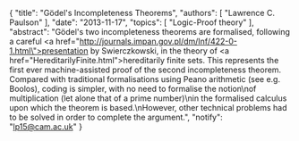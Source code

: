 {
    "title": "Gödel's Incompleteness Theorems",
    "authors": [
        "Lawrence C. Paulson"
    ],
    "date": "2013-11-17",
    "topics": [
        "Logic-Proof theory"
    ],
    "abstract": "Gödel's two incompleteness theorems are formalised, following a careful  <a href=\"http://journals.impan.gov.pl/dm/Inf/422-0-1.html\">presentation</a> by Swierczkowski, in the theory of <a href=\"HereditarilyFinite.html\">hereditarily finite sets</a>. This represents the first ever machine-assisted proof of the second incompleteness theorem. Compared with traditional formalisations using Peano arithmetic (see e.g. Boolos), coding is simpler, with no need to formalise the notion\nof multiplication (let alone that of a prime number)\nin the formalised calculus upon which the theorem is based.\nHowever, other technical problems had to be solved in order to complete the argument.",
    "notify": "lp15@cam.ac.uk"
}